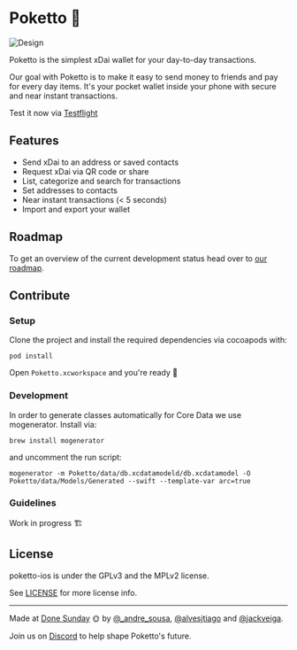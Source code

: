 # Poketto 👛

![Design](https://user-images.githubusercontent.com/407470/56584925-b5dad380-65d4-11e9-87e5-3b9b356a7a4e.png)

Poketto is the simplest xDai wallet for your day-to-day transactions.

Our goal with Poketto is to make it easy to send money to friends and pay for every day items.
It's your pocket wallet inside your phone with secure and near instant transactions.

Test it now via [Testflight](https://testflight.apple.com/join/DTj4abRB)

## Features

- Send xDai to an address or saved contacts
- Request xDai via QR code or share
- List, categorize and search for transactions
- Set addresses to contacts
- Near instant transactions (< 5 seconds)
- Import and export your wallet

## Roadmap

To get an overview of the current development status head over to [our roadmap](https://github.com/pokettocash/poketto-ios/projects/1).

## Contribute

### Setup

Clone the project and install the required dependencies via cocoapods with:

`pod install`

Open `Poketto.xcworkspace` and you're ready 🎉

### Development

In order to generate classes automatically for Core Data we use mogenerator.
Install via:

`brew install mogenerator`

and uncomment the run script:

`mogenerator -m Poketto/data/db.xcdatamodeld/db.xcdatamodel -O Poketto/data/Models/Generated --swift --template-var arc=true`

### Guidelines

Work in progress 🏗

## License

poketto-ios is under the GPLv3 and the MPLv2 license.

See [LICENSE](https://github.com/pokettocash/poketto-ios/blob/master/LICENSE) for more license info.

---

Made at [Done Sunday](http://donesunday.com/) 🌞 by [@_andre_sousa](https://twitter.com/_andre_sousa), [@alvesjtiago](https://twitter.com/alvesjtiago) and [@jackveiga](https://twitter.com/jackveiga).

Join us on [Discord](https://discord.gg/6SrsfUf) to help shape Poketto's future.
